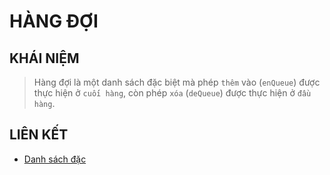 # HÀNG ĐỢI

## KHÁI NIỆM

> Hàng đợi là một danh sách đặc biệt mà phép `thêm` vào (`enQueue`) được thực hiện ở `cuối hàng`, còn phép `xóa` (`deQueue`) được thực hiện ở `đầu hàng`.

## LIÊN KẾT

- [Danh sách đặc](./DanhSachDac)
